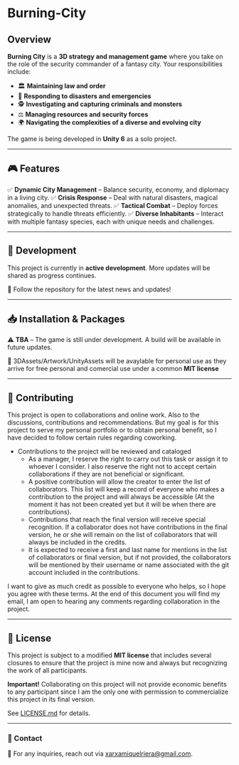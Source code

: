 # Burning-City

## Overview
**Burning City** is a **3D strategy and management game** where you take on the role of the security commander of a fantasy city. Your responsibilities include:

- 🏛️ **Maintaining law and order**
- 🚒 **Responding to disasters and emergencies**
- 🕵️ **Investigating and capturing criminals and monsters**
- ⚖️ **Managing resources and security forces**
- 🌍 **Navigating the complexities of a diverse and evolving city**

The game is being developed in **Unity 6** as a solo project.

---

## 🎮 Features

✅ **Dynamic City Management** – Balance security, economy, and diplomacy in a living city.
✅ **Crisis Response** – Deal with natural disasters, magical anomalies, and unexpected threats.
✅ **Tactical Combat** – Deploy forces strategically to handle threats efficiently.
✅ **Diverse Inhabitants** – Interact with multiple fantasy species, each with unique needs and challenges.

---

## 🚀 Development
This project is currently in **active development**. More updates will be shared as progress continues.

📌 Follow the repository for the latest news and updates!

---

## 📥 Installation & Packages
⚠️ **TBA** – The game is still under development. A build will be available in future updates.

🧺 3DAssets/Artwork/UnityAssets will be avaylable for personal use as they arrive for free personal and comercial use under a common **MIT license**

---

## 🤝 Contributing
This project is open to collaborations and online work. Also to the discussions, contributions and recommendations. But my goal is for this project to serve my personal portfolio or to obtain personal benefit, so I have decided to follow certain rules regarding coworking.

- Contributions to the project will be reviewed and cataloged
  - As a manager, I reserve the right to carry out this task or assign it to whoever I consider. I also reserve the right not to accept certain collaborations if they are not beneficial or significant.
  - A positive contribution will allow the creator to enter the list of collaborators. This list will keep a record of everyone who makes a contribution to the project and will always be accessible (At the moment it has not been created yet but it will be when there are contributions).
  - Contributions that reach the final version will receive special recognition. If a collaborator does not have contributions in the final version, he or she will remain on the list of collaborators that will always be included in the credits.
  - It is expected to receive a first and last name for mentions in the list of collaborators or final version, but if not provided, the collaborators will be mentioned by their username or name associated with the git account included in the contributions.

I want to give as much credit as possible to everyone who helps, so I hope you agree with these terms.
At the end of this document you will find my email, I am open to hearing any comments regarding collaboration in the project.

---

## 📜 License
This project is subject to a modified **MIT license** that includes several closures to ensure that the project is mine now and always but recognizing the work of all participants.

**Important!** Collaborating on this project will not provide economic benefits to any participant since I am the only one with permission to commercialize this project in its final version.

See [LICENSE.md](https://github.com/Aennareon/Burning-City/blob/main/LICENSE) for details.

---

### 📧 Contact
📨 For any inquiries, reach out via xarxamiquelriera@gmail.com.


